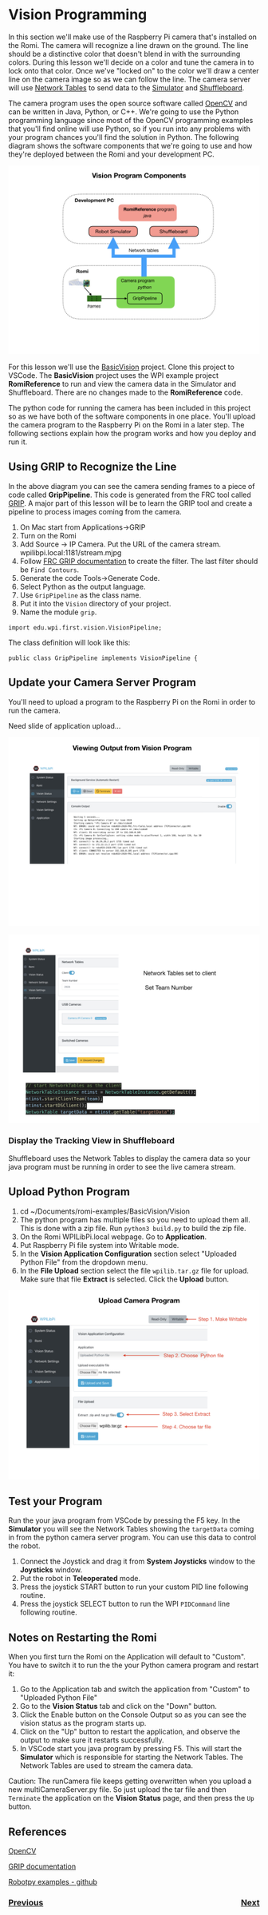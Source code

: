 # <a name="code"></a>Vision Programming
In this section we'll make use of the Raspberry Pi camera that's installed on the Romi.  The camera will recognize a line drawn on the ground.  The line should be a distinctive color that doesn't blend in with the surrounding colors.  During this lesson we'll decide on a color and tune the camera in to lock onto that color.  Once we've "locked on" to the color we'll draw a center line on the camera image so as we can follow the line. The camera server will use [Network Tables](https://docs.wpilib.org/en/latest/docs/software/networktables/index.html) to send data to the [Simulator](https://docs.wpilib.org/en/latest/docs/software/wpilib-tools/robot-simulation/index.html) and [Shuffleboard](https://docs.wpilib.org/en/latest/docs/software/dashboards/shuffleboard/index.html).  

The camera program uses the open source software called [OpenCV](https://opencv.org/) and can be written in Java, Python, or C++.  We're going to use the Python programming language since most of the OpenCV programming examples that you'll find online will use Python, so if you run into any problems with your program chances you'll find the solution in Python.  The following diagram shows the software components that we're going to use and how they're deployed between the Romi and your development PC. 

![Camera Program Flow](../images/Romi/Romi.024.jpeg)

For this lesson we'll use the [BasicVision](https://github.com/mjwhite8119/romi-examples/tree/main/BasicVision) project.  Clone this project to VSCode.  The **BasicVision** project uses the WPI example project **RomiReference** to run and view the camera data in the Simulator and Shuffleboard.  There are no changes made to the **RomiReference** code.

The python code for running the camera has been included in this project so as we have both of the software components in one place.  You'll upload the camera program to the Raspberry Pi on the Romi in a later step.  The following sections explain how the program works and how you deploy and run it.

## Using GRIP to Recognize the Line
In the above diagram you can see the camera sending frames to a piece of code called **GripPipeline**.  This code is generated from the FRC tool called [GRIP](https://docs.wpilib.org/en/latest/docs/software/vision-processing/grip/index.html).  A major part of this lesson will be to learn the GRIP tool and create a pipeline to process images coming from the camera.

1. On Mac start from Applications->GRIP
2. Turn on the Romi
3. Add Source -> IP Camera.  Put the URL of the camera stream.  wpilibpi.local:1181/stream.mjpg
4. Follow [FRC GRIP documentation](https://docs.wpilib.org/en/latest/docs/software/vision-processing/grip/index.html) to create the filter.
The last filter should be `Find Contours`.
5. Generate the code Tools->Generate Code.  
6. Select Python as the output language.
7. Use `GripPipeline` as the class name.
8. Put it into the `Vision` directory of your project.
9. Name the module `grip`.

<!-- If you're generating the java pipeline version make sure the the "Implement WPILIB VisionPipeline" box is checked.  This will place the following code into the generated GRIP file: -->

    import edu.wpi.first.vision.VisionPipeline;

The class definition will look like this:

    public class GripPipeline implements VisionPipeline {

## Update your Camera Server Program
You'll need to upload a program to the Raspberry Pi on the Romi in order to run the camera.

Need slide of application upload...

![View Vision output](../images/Romi/Romi.021.jpeg)

![Set Network Tables](../images/Romi/Romi.020.jpeg)

### Display the Tracking View in Shuffleboard
Shuffleboard uses the Network Tables to display the camera data so your java program must be running in order to see the live camera stream.

## Upload Python Program
1. cd ~/Documents/romi-examples/BasicVision/Vision
2. The python program has multiple files so you need to upload them all.  This is done with a zip file.  Run `python3 build.py` to build the zip file.
3. On the Romi WPILibPi.local webpage. Go to **Application**.
4. Put Raspberry Pi file system into Writable mode.
5. In the **Vision Application Configuration** section select "Uploaded Python File" from the dropdown menu.
6. In the **File Upload** section select the file `wpilib.tar.gz` file for upload.  Make sure that file **Extract** is selected. Click the **Upload** button.


<!-- 6. Select "Uploaded Python file" in the dropdown.
7. Select multiCameraServer.py for the file.  You only need to upload this if you change it, which shouldn't be very often.  -->

![Upload Camera Program](../images/Romi/Romi.019.jpeg)

<!-- ## Upload Java Program
1. cd ~/Documents/romi-examples/java-multiCameraServer
2. run `./gradlew build` to build the jar file.  Make sure that the build is successful.
3. On the Romi WPILibPi.local webpage, click on **Application** in the left panel.
4. Put into Writable mode
5. Select "Uploaded Java jar" in the dropdown.
6. Click on **Choose File** file and upload the file `build/libs/java-multiCameraServer-all.jar`. -->

## Test your Program
Run the your java program from VSCode by pressing the F5 key. In the **Simulator** you will see the Network Tables showing the `targetData` coming in from the python camera server program.  You can use this data to control the robot.
1. Connect the Joystick and drag it from **System Joysticks** window to the **Joysticks** window.
2. Put the robot in **Teleoperated** mode.
3. Press the joystick START button to run your custom PID line following routine.
3. Press the joystick SELECT button to run the WPI `PIDCommand` line following routine.


## Notes on Restarting the Romi
When you first turn the Romi on the Application will default to "Custom".  You have to switch it to run the the your Python camera program and restart it: 
1. Go to the Application tab and switch the application from "Custom" to "Uploaded Python File" 
2. Go to the **Vision Status** tab and click on the "Down" button.
3. Click the Enable button on the Console Output so as you can see the vision status as the program starts up.
4. Click on the "Up" button to restart the application, and observe the output to make sure it restarts successfully.
5. In VSCode start you java program by pressing F5.  This will start the **Simulator** which is responsible for starting the Network Tables.  The Network Tables are used to stream the camera data.

Caution:
The runCamera file keeps getting overwritten when you upload a new multiCameraServer.py file.  So just upload the tar file and then `Terminate` the application on the **Vision Status** page, and then press the `Up` button.

## References
[OpenCV](https://opencv.org/)

[GRIP documentation](https://docs.wpilib.org/en/latest/docs/software/vision-processing/grip/index.html)

[Robotpy examples - github](https://github.com/robotpy/robotpy-cscore/tree/main/examples)

<h3><span style="float:left">
<a href="romiNetworkTables">Previous</a></span>
<span style="float:right">
<a href="romiPID">Next</a></span></h3>